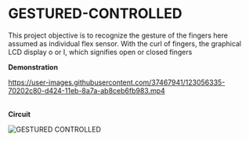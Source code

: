 # GESTURED-CONTROLLED
This project objective is to recognize the gesture of the fingers here assumed as individual flex sensor. With the curl of fingers, the graphical LCD display o or I, which signifies open or closed fingers

<b>Demonstration</b>

https://user-images.githubusercontent.com/37467941/123056335-70202c80-d424-11eb-8a7a-ab8ceb6fb983.mp4


<br>
<b>Circuit</b><br>

![GESTURED CONTROLLED](https://user-images.githubusercontent.com/37467941/123056492-980f9000-d424-11eb-88f1-78f7e3b540ca.png)

